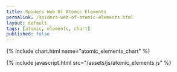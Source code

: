```yaml
---
title: Spiders Web Of Atomic Elements
permalink: /spiders-web-of-atomic-elements.html
layout: default
tags: [atomic, elements, chart]
published: false
---
```


{% include chart.html name="atomic_elements_chart" %}

{% include javascript.html src="/assets/js/atomic_elements.js" %}
